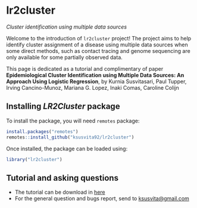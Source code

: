 # lr2cluster
*Cluster identification using multiple data sources*


Welcome to the introduction of `lr2cluster` project! The project aims to help identify cluster assignment of a disease using multiple data sources when some direct methods, such as contact tracing and genome sequencing are only available for some partially observed data.

This page is dedicated as a tutorial and complimentary of paper 
**Epidemiological Cluster Identification using Multiple Data Sources: An Approach Using Logistic Regression**, by
Kurnia Susvitasari, Paul Tupper, Irving Cancino-Munoz, Mariana G. Lopez, Inaki Comas, Caroline Colijn


## Installing *LR2Cluster* package
To install the package, you will need `remotes` package:

```r
install.packages("remotes")
remotes::install_github("ksusvita92/lr2cluster")
```


Once installed, the package can be loaded using:

```r
library("lr2cluster")
```

## Tutorial and asking questions
- The tutorial can be download in [here](https://github.com/ksusvita92/lr2cluster/blob/master/Tutorial.pdf)
- For the general question and bugs report, send to <ksusvita@gmail.com>
